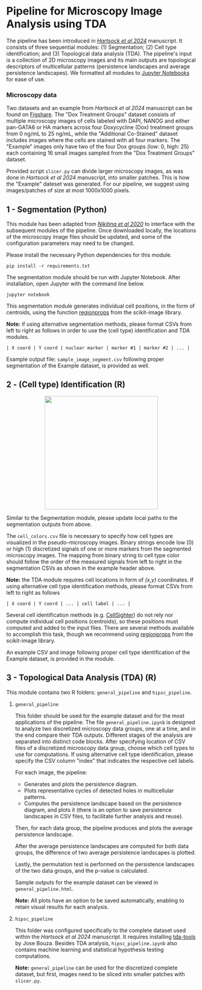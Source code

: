 # Pipeline for Microscopy Image Analysis using TDA

The pipeline has been introduced in *[Hartsock et al 2024](https://doi.org/10.1101/2024.05.07.592985)* manuscript. It consists of three sequential modules: (1) Segmentation; (2) Cell type identification; and (3) Topological data analysis (TDA). The pipeline's input is a collection of 2D microscopy images and its main outputs are topological descriptors of multicellular patterns (persistence landscapes and average persistence landscapes). We formatted all modules to [Jupyter Notebooks](https://jupyter.org/) for ease of use.

### Microscopy data
Two datasets and an example from *Hartsock et al 2024* manuscript can be found on [Figshare](https://figshare.com/projects/TDA_Microscopy_Data/148855). The "Dox Treatment Groups" dataset consists of multiple microscopy images of cells labeled with DAPI, NANOG and either pan-GATA6 or HA markers across four Doxycycline (Dox) treatment groups from 0 ng/mL to 25 ng/mL, while the "Additional Co-Stained" dataset includes images where the cells are stained with all four markers. The "Example" images only have two of the four Dox groups (low: 0, high: 25) each containing 16 small images sampled from the "Dox Treatment Groups" dataset.

Provided script `slicer.py` can divide larger microscopy images, as was done in *Hartsock et al 2024* manuscript, into smaller patches. This is how the "Example" dateset was generated. For our pipeline, we suggest using images/patches of size at most 1000x1000 pixels.

## 1 - Segmentation (Python)
This module has been adapted from *[Nikitina et al 2020](https://doi.org/10.1021/jasms.9b00094)* to interface with the subsequent modules of the pipeline. Once downloaded locally, the locations of the microscopy image files should be updated, and some of the configuration parameters may need to be changed.

Please install the necessary Python dependencies for this module.

```
pip install -r requirements.txt
```

The segmentation module should be run with Jupyter Notebook. After installation, open Jupyter with the command line below.

```
jupyter notebook
```

This segmentation module generates individual cell positions, in the form of centroids, using the function [regionprops](https://scikit-image.org/docs/stable/api/skimage.measure.html#skimage.measure.regionprops) from the scikit-image library.

**Note:** if using alternative segmentation methods, please format CSVs from left to right as follows in order to use the (cell type) identification and TDA modules.

```
| X coord | Y coord | nuclear marker | marker #1 | marker #2 | ... |
```

Example output file: `sample_image_segment.csv` following proper segmentation of the Example dataset, is provided as well.


## 2 - (Cell type) Identification (R)
<p align="center">
    <img src="https://github.com/JackToppen/TDA-Microscopy-Pipeline/2-Identification/sample_image_identified.png?raw=true" alt="" width="300">
<p>
Similar to the Segmentation module, please update local paths to the segmentation outputs from above.

The `cell_colors.csv` file is necessary to specify how cell types are visualized in the pseudo-microscopy images. Binary strings encode low (0) or high (1) discretized signals of one or more markers from the segmented microscopy images. The mapping from binary string to cell type color should follow the order of the measured signals from left to right in the segmentation CSVs as shown in the example header above.

**Note:** the TDA module requires cell locations in form of *(x,y)* coordinates. If using alternative cell type identification methods, please format CSVs from left to right as follows

```
| X coord | Y coord | ... | cell label | ... |
```
Several cell identification methods (e.g. [CellSighter](https://doi.org/10.1038/s41467-023-40066-7)) do not rely nor compute individual cell positions (centroids), so these positions must computed and added to the input files. There are several methods available to accomplish this task, though we recommend using [regionprops](https://scikit-image.org/docs/stable/api/skimage.measure.html#skimage.measure.regionprops) from the scikit-image library.

An example CSV and image following proper cell type identification of the Example dataset, is provided in the module.

## 3 - Topological Data Analysis (TDA) (R)
This module contains two R folders: `general_pipeline` and `hipsc_pipeline`.

1) `general_pipeline`
   
   This folder should be used for the example dataset and for the most applications of the pipeline. The file `general_pipeline.ipynb` is designed to analyze two discretized microscopy data groups, one at a time, and in the end compare their TDA outputs. Different stages of the analysis are separated into distinct code blocks. After specifying location of CSV files of a discretized microscopy data group, choose which cell types to use for computations. If using alternative cell type identification, please specify the CSV column "index" that indicates the respective cell labels.

   For each image, the pipeline:

   - Generates and plots the persistence diagram.
   - Plots representative cycles of detected holes in multicellular patterns.
   - Computes the persistence landscape based on the persistence diagram, and plots it (there is an option to save persistence landscapes in CSV files, to facilitate further analysis and reuse).
     
   Then, for each data group, the pipeline produces and plots the average persistence landscape.

   After the average persistence landscapes are computed for both data groups, the difference of two average persistence landscapes is plotted.

   Lastly, the permutation test is performed on the persistence landscapes of the two data groups, and the p-value is calculated.

   Sample outputs for the example dataset can be viewed in `general_pipeline.html`.    

   **Note:** All plots have an option to be saved automatically, enabling to retain visual results for each analysis. 
   
3) `hipsc_pipeline`

   This folder was configured specifically to the complete dataset used within the *Hartsock
   et al 2024* manuscript. It requires installing [tda-tools](https://github.com/jjbouza/tda-tools) by Jose Bouza. Besides TDA analysis, `hipsc_pipeline.ipynb` also contains machine learning and statistical hypothesis testing computations.

   **Note:** `general_pipeline` can be used for the discretized complete dataset, but first, images need to be sliced into smaller patches with `slicer.py`. 
